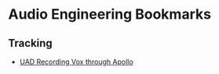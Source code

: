 # Audio Engineering Bookmarks

## Tracking 
- [UAD Recording Vox through Apollo](http://www.pro-tools-expert.com/home-page/2016/11/3/tracking-through-uad-plug-ins-with-the-apollo-audio-interface-part-2)
